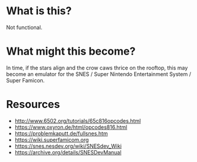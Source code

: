 # What is this?

Not functional.

# What might this become?

In time, if the stars align and the crow caws thrice on the rooftop,
this may become an emulator for the SNES / Super Nintendo Entertainment System
/ Super Famicon.

# Resources

* http://www.6502.org/tutorials/65c816opcodes.html
* https://www.oxyron.de/html/opcodes816.html
* https://problemkaputt.de/fullsnes.htm
* https://wiki.superfamicom.org
* https://snes.nesdev.org/wiki/SNESdev_Wiki
* https://archive.org/details/SNESDevManual